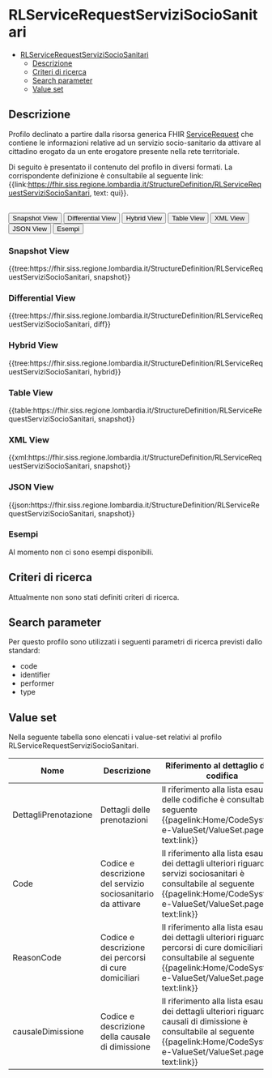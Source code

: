 # RLServiceRequestServiziSocioSanitari

- [RLServiceRequestServiziSocioSanitari](#rlservicerequestservizisociosanitari)
  - [Descrizione](#descrizione)
  - [Criteri di ricerca](#criteri-di-ricerca)
  - [Search parameter](#search-parameter)
  - [Value set](#value-set)


## Descrizione

Profilo declinato a partire dalla risorsa generica FHIR [ServiceRequest](http://hl7.org/fhir/R4/servicerequest.html) che contiene le informazioni relative ad un servizio socio-sanitario da attivare al cittadino erogato da un ente erogatore presente nella rete territoriale.

Di seguito è presentato il contenuto del profilo in diversi formati. La corrispondente definizione è consultabile al seguente link: {{link:https://fhir.siss.regione.lombardia.it/StructureDefinition/RLServiceRequestServiziSocioSanitari, text: qui}}.

<br>
<div class="tab">
 <button class="tablinks active" onclick="openTab(event, 'Snapshot View')">Snapshot View</button>
  <button class="tablinks" onclick="openTab(event, 'Differential View')">Differential View</button>
  <button class="tablinks" onclick="openTab(event, 'Hybrid View')">Hybrid View</button>
 <button class="tablinks" onclick="openTab(event, 'Table View')">Table View</button>
 <button class="tablinks" onclick="openTab(event, 'XML View')">XML View</button>
  <button class="tablinks" onclick="openTab(event, 'JSON View')">JSON View</button>
  <button class="tablinks" onclick="openTab(event, 'Esempi')">Esempi</button>
</div>

<div id="Snapshot View" class="tabcontent" style="display:block">
  <h3>Snapshot View</h3>
{{tree:https://fhir.siss.regione.lombardia.it/StructureDefinition/RLServiceRequestServiziSocioSanitari, snapshot}}
</div>

<div id="Differential View" class="tabcontent">
  <h3>Differential View</h3>
{{tree:https://fhir.siss.regione.lombardia.it/StructureDefinition/RLServiceRequestServiziSocioSanitari, diff}}
</div>

<div id="Hybrid View" class="tabcontent">
  <h3>Hybrid View</h3>
{{tree:https://fhir.siss.regione.lombardia.it/StructureDefinition/RLServiceRequestServiziSocioSanitari, hybrid}}
</div>

<div id="Table View" class="tabcontent">
  <h3>Table View</h3>
{{table:https://fhir.siss.regione.lombardia.it/StructureDefinition/RLServiceRequestServiziSocioSanitari, snapshot}}
</div>

<div id="XML View" class="tabcontent">
  <h3>XML View</h3>
{{xml:https://fhir.siss.regione.lombardia.it/StructureDefinition/RLServiceRequestServiziSocioSanitari, snapshot}}
</div>

<div id="JSON View" class="tabcontent">
  <h3>JSON View</h3>
{{json:https://fhir.siss.regione.lombardia.it/StructureDefinition/RLServiceRequestServiziSocioSanitari, snapshot}}
</div>

<div id="Esempi" class="tabcontent">
  <h3>Esempi</h3>
Al momento non ci sono esempi disponibili. 
</div>

<!-- ===================================================FINE SEZIONE=================================================== -->

## Criteri di ricerca

Attualmente non sono stati definiti criteri di ricerca.

<!-- ===================================================FINE SEZIONE=================================================== -->

## Search parameter
Per questo profilo sono utilizzati i seguenti parametri di ricerca previsti dallo standard: 
- code
- identifier
- performer
- type

<!-- ===================================================FINE SEZIONE=================================================== -->

## Value set

Nella seguente tabella sono elencati i value-set relativi al profilo RLServiceRequestServiziSocioSanitari.

|  Nome |  Descrizione |  Riferimento al dettaglio della codifica |
|---|---|---|
|  DettagliPrenotazione | Dettagli delle prenotazioni |Il riferimento alla lista esaustiva delle codifiche è consultabile al seguente {{pagelink:Home/CodeSystem-e-ValueSet/ValueSet.page.md, text:link}} |
|  Code |  Codice e descrizione del servizio sociosanitario da attivare |  Il riferimento alla lista esaustiva dei dettagli ulteriori riguardo i servizi sociosanitari è consultabile al seguente {{pagelink:Home/CodeSystem-e-ValueSet/ValueSet.page.md, text:link}} |
|  ReasonCode |  Codice e descrizione dei percorsi di cure domiciliari |  Il riferimento alla lista esaustiva dei dettagli ulteriori riguardo i percorsi di cure domiciliari è consultabile al seguente {{pagelink:Home/CodeSystem-e-ValueSet/ValueSet.page.md, text:link}} |
|  causaleDimissione |  Codice e descrizione della causale di dimissione |  Il riferimento alla lista esaustiva dei dettagli ulteriori riguardo le causali di dimissione è consultabile al seguente {{pagelink:Home/CodeSystem-e-ValueSet/ValueSet.page.md, text:link}} |